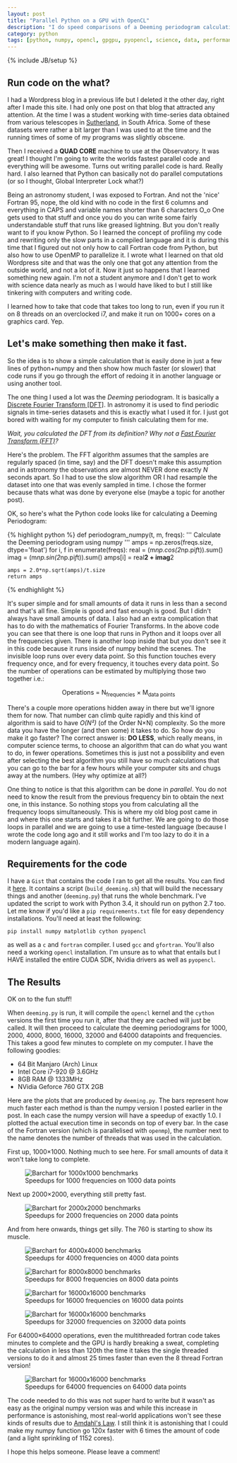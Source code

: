 ```yaml
---
layout: post
title: "Parallel Python on a GPU with OpenCL"
description: "I do speed comparisons of a Deeming periodogram calculation using Numpy, Cython, Fortran with OpenMP and pyopencl."
category: python
tags: [python, numpy, opencl, gpgpu, pyopencl, science, data, performance]
---
```

{% include JB/setup %}

## Run code on the what?

I had a Wordpress blog in a previous life but I deleted it the other day, right
after I made this site. I had only one post on that blog that attracted any
attention. At the time I was a student working with time-series data obtained
from various telescopes in
[Sutherland](http://en.wikipedia.org/wiki/Sutherland,_Northern_Cape), in South
Africa. Some of these datasets were rather a bit larger than I was used to at
the time and the running times of some of my programs was slightly obscene.

Then I received a **QUAD CORE** machine to use at the Observatory. It
was great! I thought I'm going to write the worlds fastest parallel code and
everything will be awesome. Turns out writing parallel code is hard. Really
hard. I also learned that Python can basically not do parallel computations (or
so I thought, Global Interpreter Lock what?)

Being an astronomy student, I was exposed to Fortran. And not the 'nice'
Fortran 95, nope, the old kind with no code in the first 6 columns and
everything in CAPS and variable names shorter than 6 characters O_o One gets
used to that stuff and once you do you can write some fairly understandable
stuff that runs like greased lightning. But you don't really want to if you
know Python. So I learned the concept of profiling my code and rewriting only
the slow parts in a compiled language and it is during this time that I
figured out not only how to call Fortran code from Python, but also how to use
OpenMP to parallelize it. I wrote what I learned on that old Wordpress site and
that was the only one that got any attention from the outside world, and not a
lot of it. Now it just so happens that I learned something new again. I'm not a
student anymore and I don't get to work with science data nearly as much as I
would have liked to but I still like tinkering with computers and writing code.

I learned how to take that code that takes too long to run, even if you run it
on 8 threads on an overclocked i7, and make it run on 1000+ cores on a graphics
card. Yep. 


## Let's make something then make it fast.

So the idea is to show a simple calculation that is easily done in just a few
lines of python+numpy and then show how much faster (or slower) that code runs
if you go through the effort of redoing it in another language or using another
tool.

The one thing I used a lot was the *Deeming* periodogram. It is basically a
[Discrete Fourier
Transform [DFT]](http://en.wikipedia.org/wiki/Discrete_Fourier_transform). In
astronomy it is used to find periodic signals in time-series datasets and this
is exactly what I used it for. I just got bored with waiting for my computer to
finish calculating them for me.

*Wait, you calculated the DFT from its
definition? Why not a [Fast Fourier Transform (FFT)](http://en.wikipedia.org/wiki/Fast_Fourier_transform)?*

Here's the problem. The FFT algorithm assumes that the samples are regularly
spaced (in time, say) and the DFT doesn't make this assumption and in astronomy
the observations are almost NEVER done exactly *N* seconds apart. So I had to
use the slow algorithm OR I had resample the dataset into one that was evenly
sampled in time. I chose the former because thats what was done by everyone
else (maybe a topic for another post).

OK, so here's what the Python code looks like for calculating a Deeming Periodogram:

{% highlight python %}
def periodogram_numpy(t, m, freqs):
    ''' Calculate the Deeming periodogram using numpy
    '''
    amps = np.zeros(freqs.size, dtype='float')
    for i, f in enumerate(freqs):
        real = (m*np.cos(2*np.pi*f*t)).sum()
        imag = (m*np.sin(2*np.pi*f*t)).sum()
        amps[i] = real**2 + imag**2

    amps = 2.0*np.sqrt(amps)/t.size
    return amps
{% endhighlight %}

It's super simple and for small amounts of data it runs in less than a second
and that's all fine. Simple is good and fast enough is good. But I didn't
always have small amounts of data. I also had an extra complication that has to
do with the mathematics of Fourier Transforms. In the above code you can see
that there is one loop that runs in Python and it loops over all the
frequencies given. There is another loop inside that but you don't see it in
this code because it runs inside of numpy behind the scenes. The invisible loop
runs over every data point. So this function touches every frequency once, and
for every frequency, it touches every data point. So the number of operations
can be estimated by multiplying those two together i.e.:

<p style="text-align:center;">
  Operations = N<sub>frequencies</sub> ×  M<sub>data points</sub>
</p>

There's a couple more operations hidden away in there but we'll ignore them for
now.  That number can climb quite rapidly and this kind of algorithm is said to
have *O(N²)* (of the Order N×N) complexity. So the more data you have the
longer (and then some) it takes to do. So how do you make it go faster? The
correct answer is: **DO LESS**, which really means, in computer science terms,
to choose an algorithm that can do what you want to do, in fewer operations.
Sometimes this is just not a possibility and even after selecting the best
algorithm you still have so much calculations that you can go to the bar for a
few hours while your computer sits and chugs away at the numbers. (Hey why
optimize at all?)

One thing to notice is that this algorithm can be done in *parallel*. You do
not need to know the result from the previous frequency bin to obtain the next
one, in this instance. So nothing stops you from calculating all the frequency
loops simultaneously. This is where my old blog post came in and where this one
starts and takes it a bit further. We are going to do those loops in parallel
and we are going to use a time-tested language (because I wrote the code long
ago and it still works and I'm too lazy to do it in a modern language again).


## Requirements for the code

I have a `Gist` that contains the code I ran to get all the results. You can
find it [here](https://gist.github.com/ezietsman/226473). It contains a script
(`build_deeming.sh`) that will build the necessary things and another
(`deeming.py`) that runs the whole benchmark. I've updated the script to work
with Python 3.4, it should run on python 2.7 too. Let me know if you'd like a
`pip requirements.txt` file for easy dependency installations. You'll need at least the following:


    pip install numpy matplotlib cython pyopencl

as well as a `c` and `fortran` compiler. I used `gcc` and `gfortran`. You'll
also need a working `opencl` installation. I'm unsure as to what that entails
but I HAVE installed the entire CUDA SDK, Nvidia drivers as well as `pyopencl`.



## The Results

OK on to the fun stuff!

When `deeming.py` is run, it will compile the `opencl` kernel and the `cython`
versions the first time you run it, after that they are cached will just be
called. It will then proceed to calculate the deeming periodograms for 1000,
2000, 4000, 8000, 16000, 32000 and 64000 datapoints and frequencies. This takes
a good few minutes to complete on my computer. I have the following goodies:

* 64 Bit Manjaro (Arch) Linux
* Intel Core i7-920 @ 3.6GHz
* 8GB RAM @ 1333MHz
* NVidia Geforce 760 GTX 2GB

Here are the plots that are produced by `deeming.py`. The bars represent how
much faster each method is than the numpy version I posted earlier in the post.
In each case the numpy version will have a speedup of exactly 1.0. I plotted
the actual execution time in seconds on top of every bar. In the case of the
Fortran version (which is parallelised with `openmp`), the number next to the name
denotes the number of threads that was used in the calculation.

First up, 1000×1000. Nothing much to see here. For small amounts of data it
won't take long to complete.
<figure>
  <img src="/assets/images/opencl/1000x1000-barchart.jpg" alt="Barchart for 1000x1000 benchmarks">
  <figcaption>Speedups for 1000 frequencies on 1000 data points</figcaption>
</figure>

Next up 2000×2000, everything still pretty fast.

<figure>
  <img src="/assets/images/opencl/2000x2000-barchart.jpg" alt="Barchart for 2000x2000 benchmarks">
  <figcaption>Speedups for 2000 frequencies on 2000 data points</figcaption>
</figure>

And from here onwards, things get silly. The 760 is starting to show its muscle.

<figure>
  <img src="/assets/images/opencl/4000x4000-barchart.jpg" alt="Barchart for 4000x4000 benchmarks">
  <figcaption>Speedups for 4000 frequencies on 4000 data points</figcaption>
</figure>
<figure>
  <img src="/assets/images/opencl/8000x8000-barchart.jpg" alt="Barchart for 8000x8000 benchmarks">
  <figcaption>Speedups for 8000 frequencies on 8000 data points</figcaption>
</figure>
<figure>
  <img src="/assets/images/opencl/16000x16000-barchart.jpg" alt="Barchart for 16000x16000 benchmarks">
  <figcaption>Speedups for 16000 frequencies on 16000 data points</figcaption>
</figure>
<figure>
  <img src="/assets/images/opencl/32000x32000-barchart.jpg" alt="Barchart for 16000x16000 benchmarks">
  <figcaption>Speedups for 32000 frequencies on 32000 data points</figcaption>
</figure>

For 64000×64000 operations, even the multithreaded fortran code takes minutes
to complete and the GPU is hardly breaking a sweat, completing the calculation
in less than 120th the time it takes the single threaded versions to do it and
almost 25 times faster than even the 8 thread Fortran version!

<figure>
  <img src="/assets/images/opencl/64000x64000-barchart.jpg" alt="Barchart for 16000x16000 benchmarks">
  <figcaption>Speedups for 64000 frequencies on 64000 data points</figcaption>
</figure>


The code needed to do this was not super hard to write but it wasn't as easy as
the original numpy version was and while this increase in performance is
astonishing, most real-world applications won't see these kinds of results due
to [Amdahl's Law](http://en.wikipedia.org/wiki/Amdahl's_law). I still think it
is astonishing that I could make my numpy function go 120x faster with 6 times
the amount of code (and a light sprinkling of 1152 cores).


I hope this helps someone. Please leave a comment!

<!-- Leave this here on this page only. Disqus on the others -->
<script src="https://apis.google.com/js/plusone.js"></script>
<div id="comments"></div>
<script>
gapi.comments.render('comments', {
    href: window.location,
    width: '624',
    first_party_property: 'BLOGGER',
    view_type: 'FILTERED_POSTMOD'
});
</script>

